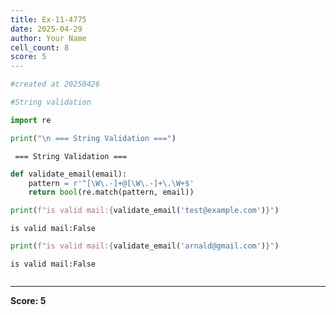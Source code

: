 ```yaml
---
title: Ex-11-4775
date: 2025-04-29
author: Your Name
cell_count: 8
score: 5
---
```


```python
#created at 20250426
```


```python
#String validation
```


```python
import re
```


```python
print("\n === String Validation ===")
```

    
     === String Validation ===



```python
def validate_email(email):
    pattern = r'^[\W\.-]+@[\W\.-]+\.\W+$'
    return bool(re.match(pattern, email))
```


```python
print(f"is valid mail:{validate_email('test@example.com')}")
```

    is valid mail:False



```python
print(f"is valid mail:{validate_email('arnald@gmail.com')}")
```

    is valid mail:False



```python

```


---
**Score: 5**
